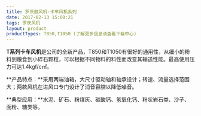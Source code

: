 ```yaml
---
title: 罗茨鼓风机-卡车风机系列
date: 2017-02-13 15:00:21
tags: 罗茨风机
layout: product
productTypes: T850,T1050 (了解更多信息请查看下载中心)
---
```


**T系列卡车风机**是公司的全新产品，T850和T1050有很好的通用性，从细小的粉料到粮食到小碎石颗粒，可以根据不同物料的料性而改变其输送性能。最高使用压力可达1.4kgf/c㎡。

**产品特点：**采用两端油箱，大尺寸驱动轴和轴承设计；转速、流量选择范围大；两款风机在进风口专门设计了消音容腔以降低噪音。

**典型应用：**水泥、矿石、粉煤灰、碳酸钙、氢氧化钙、粉状岩石类、沙子、面粉、糖类等。